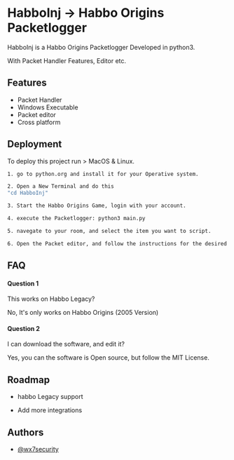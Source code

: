 
# HabboInj -> Habbo Origins Packetlogger

HabboInj is a Habbo Origins Packetlogger Developed in python3.

With Packet Handler Features, Editor etc.






## Features

- Packet Handler
- Windows Executable
- Packet editor
- Cross platform


## Deployment

To deploy this project run > MacOS & Linux.

```bash
1. go to python.org and install it for your Operative system.

2. Open a New Terminal and do this 
"cd HabboInj"

3. Start the Habbo Origins Game, login with your account.

4. execute the Packetlogger: python3 main.py

5. navegate to your room, and select the item you want to script.

6. Open the Packet editor, and follow the instructions for the desired packet.

```


## FAQ

#### Question 1

This works on Habbo Legacy?

No, It's only works on Habbo Origins (2005 Version)
#### Question 2

I can download the software, and edit it?

Yes, you can the software is Open source, but follow the MIT License.




## Roadmap

- habbo Legacy support

- Add more integrations


## Authors

- [@wx7security](https://www.github.com/wx7security)

